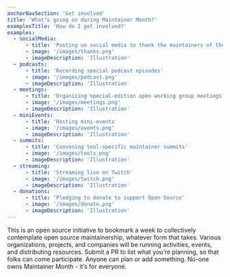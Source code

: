 ```yaml
---
anchorNavSection: 'Get involved'
title: 'What’s going on during Maintainer Month?'
examplesTitle: 'How do I get involved?'
examples:
  - socialMedia:
      - title: 'Posting on social media to thank the maintainers of their favorite open source projects'
      - image: '/images/thanks.png'
      - imageDescription: 'Illustration'
  - podcasts:
      - title: 'Recording special podcast episodes'
      - image: '/images/podcast.png'
      - imageDescription: 'Illustration'
  - meetings:
      - title: 'Organizing special-edition open working group meetings'
      - image: '/images/meetings.png'
      - imageDescription: 'Illustration'
  - miniEvents:
      - title: 'Hosting mini-events'
      - image: '/images/events.png'
      - imageDescription: 'Illustration'
  - summits:
      - title: 'Convening tool-specific maintainer summits'
      - image: '/images/tools.png'
      - imageDescription: 'Illustration'
  - streaming:
      - title: 'Streaming live on Twitch'
      - image: '/images/twitch.png'
      - imageDescription: 'Illustration'
  - donations:
      - title: 'Pledging to donate to support Open Source'
      - image: '/images/donate.png'
      - imageDescription: 'Illustration'
---
```


This is an open source initiative to bookmark a week to collectively contemplate open source maintainership, whatever form that takes. Various organizations, projects, and companies will be running activities, events, and distributing resources. Submit a PR to list what you’re planning, so that folks can come participate. Anyone can plan or add something. No-one owns Maintainer Month - it’s for everyone.
